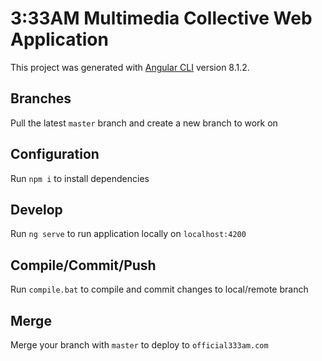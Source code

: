 # 3:33AM Multimedia Collective Web Application

This project was generated with [Angular CLI](https://github.com/angular/angular-cli) version 8.1.2.

## Branches

Pull the latest `master` branch and create a new branch to work on

## Configuration

Run `npm i` to install dependencies

## Develop 

Run `ng serve` to run application locally on `localhost:4200`

## Compile/Commit/Push

Run `compile.bat` to compile and commit changes to local/remote branch

## Merge

Merge your branch with `master` to deploy to `official333am.com`
